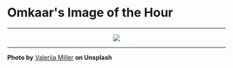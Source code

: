 # Omkaar's Image of the Hour

---

<div align="center">

<a href="https://unsplash.com/photos/coffee-is-brewing-in-a-glass-cup-Ng5UHsSsR98">
  <img src="https://images.unsplash.com/photo-1749137997054-d556a40051aa?crop=entropy&cs=tinysrgb&fit=max&fm=jpg&ixid=M3w3NjA2Nzh8MHwxfHJhbmRvbXx8fHx8fHx8fDE3NDk4MTI0MDB8&ixlib=rb-4.1.0&q=80&w=1080" style="max-width:100%; height:auto;">
</a>



</div>

---

**Photo by** [Valeriia Miller](https://unsplash.com/@valeriiamiller) **on Unsplash**
